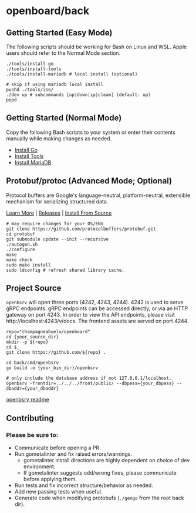 # openboard/back

## Getting Started (Easy Mode)

The following scripts should be working for Bash on Linux and WSL. Apple users
should refer to the Normal Mode section.

```shell
./tools/install-go
./tools/install-tools
./tools/install-mariadb # local install (optional)
```

```shell
# skip if using mariadb local install
pushd ./tools/iso/
./dev up # subcommands [up|down|ip|clean] (default: up)
popd
```

## Getting Started (Normal Mode)

Copy the following Bash scripts to your system or enter their contents manually
while making changes as needed.

- [Install Go](./tools/install-go)
- [Install Tools](./tools/install-tools)
- [Install MariaDB](./tools/install-mariadb)

## Protobuf/protoc (Advanced Mode; Optional)

Protocol buffers are Google's language-neutral, platform-neutral, extensible
mechanism for serializing structured data.

[Learn More](https://developers.google.com/protocol-buffers/) |
[Releases](https://github.com/protocolbuffers/protobuf/releases) |
[Install From
Source](https://github.com/protocolbuffers/protobuf/blob/master/src/README.md)

```shell
# may require changes for your OS/ENV
git clone https://github.com/protocolbuffers/protobuf.git
cd protobuf
git submodule update --init --recursive
./autogen.sh
./configure
make
make check
sudo make install
sudo ldconfig # refresh shared library cache.
```

## Project Source

`openbsrv` will open three ports (4242, 4243, 4244). 4242 is used to serve gRPC
endpoints. gRPC endpoints can be accessed directly, or via an HTTP gateway on
port 4243. In order to view the API endpoints, please visit
http://localhost:4243/v/docs. The frontend assets are served on port 4244.

```shell
repo="champagneabuelo/openboard"
cd {your_source_dir}
mkdir -p ${repo}
cd $_
git clone https://github.com/${repo} .

cd back/cmd/openbsrv
go build -o {your_bin_dir}/openbsrv

# only include the database address if not 127.0.0.1/localhost.
openbsrv -frontdir=../../../front/public/ --dbpass={your_dbpass} --dbaddr={your_dbaddr}
```

[openbsrv readme](./cmd/openbsrv/README.md)

## Contributing

### Please be sure to:

- Communicate before opening a PR.
- Run gometalinter and fix raised errors/warnings.
  - gometalinter install directions are highly dependent on choice of dev
  environment.
  - If gometalinter suggests odd/wrong fixes, please communicate before applying
  them.
- Run tests and fix incorrect structure/behavior as needed.
- Add new passing tests when useful.
- Generate code when modifying protobufs (`./gengo` from the root back dir).
